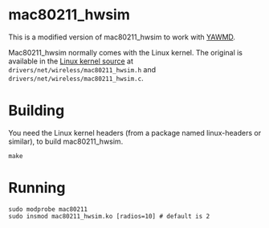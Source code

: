 # mac80211_hwsim

This is a modified version of mac80211_hwsim to work with
[YAWMD](https://github.com/mjmoreira/yawmd).

Mac80211_hwsim normally comes with the Linux kernel.
The original is available in the
[Linux kernel source](https://git.kernel.org/pub/scm/linux/kernel/git/stable/linux.git/tree/)
at `drivers/net/wireless/mac80211_hwsim.h` and
`drivers/net/wireless/mac80211_hwsim.c`.

# Building
You need the Linux kernel headers (from a package named linux-headers or similar),
to build mac80211_hwsim.

```
make
```

# Running
```
sudo modprobe mac80211
sudo insmod mac80211_hwsim.ko [radios=10] # default is 2
```

